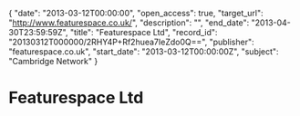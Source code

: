 {
  "date": "2013-03-12T00:00:00", 
  "open_access": true, 
  "target_url": "http://www.featurespace.co.uk/", 
  "description": "", 
  "end_date": "2013-04-30T23:59:59Z", 
  "title": "Featurespace Ltd", 
  "record_id": "20130312T000000/2RHY4P+Rf2huea7IeZdo0Q==", 
  "publisher": "featurespace.co.uk", 
  "start_date": "2013-03-12T00:00:00Z", 
  "subject": "Cambridge Network"
}

# Featurespace Ltd


